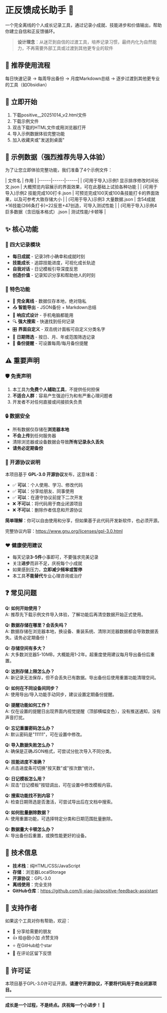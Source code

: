 # 正反馈成长助手 🌟

一个完全离线的个人成长记录工具，通过记录小成就、技能进步和价值输出，帮助你建立自信和正反馈循环。

> **设计理念**：从迷茫到自信的过渡工具，培养记录习惯，最终内化为自然能力，不再需要外部工具或过渡到其他更专业的软件

## 🎯 推荐使用流程

每日快速记录 → 每周导出备份 → 月度Markdown总结 → 逐步过渡到其他更专业的工具（如Obsidian）

## 🚀 立即开始

1. 下载positive__20251014_v2.html文件
2. 下载示例文件
3. 双击下载的HTML文件或用浏览器打开
4. 导入示例数据体验完整功能
5. 加入收藏夹或"发送到桌面"

## 📁 示例数据（强烈推荐先导入体验）

为了让您立即体验完整功能，我们准备了4个示例文件：

| 文件名 | 作用 |
|------|------|------|
| (可用于导入)示例1 显示排序修改时间长文.json | 大概预览内容展示的界面效果，可在此基础上试验各种功能 |
| (可用于导入)示例2 技能完成100打卡.json | 可预览完成100天或100条技能打卡的界面效果，以及可参考大致存储大小 |
| (可用于导入)示例3 大量数据.json | 含54成就+16技能(266条打卡)+22反思+47创造，可导入测试性能 |
| (可用于导入)示例4 巨多数据（含旧版本格式）.json | 测试性能/卡顿等 |

## ✨ 核心功能

### 🎯 四大记录模块
- **每日成就** - 记录3件小确幸和成就时刻
- **技能成长** - 追踪技能进度，可视化成长轨迹  
- **自我对话** - 日记模板引导深度反思
- **创造价值** - 记录知识分享和帮助他人的时刻

### 🔧 特色功能
- 📱 **完全离线** - 数据仅存本地，绝对隐私
- 📤 **智能导出** - JSON备份 + Markdown总结
- 🎨 **响应式设计** - 手机电脑都能用
- 🔍 **强大搜索** - 快速找到任何记录
- 🎛️ **界面自定义** - 双击统计面板可自定义分类名字
- 📅 **日期筛选** - 按日、月、年或范围筛选记录
- 🔔 **备份提醒** - 可设置每周/每月备份提醒

## ⚠️ 重要声明

### 🛡️ 免责声明
1. 本工具为**免费个人辅助工具**，不提供任何担保
2. **不适合人群**：容易产生强迫行为和有严重心理问题者
3. 开发者不对任何直接或间接损失负责

### 🔒 数据安全
- 所有数据仅存储在**浏览器本地**
- **不会上传**到任何服务器
- 清除浏览器或设备数据会导致**所有记录永久丢失**
- **请务必定期备份**

### 📜 开源协议说明
本项目基于 **GPL-3.0 开源协议**发布，这意味着：
- ✅ **可以**：个人使用、学习、修改代码
- ✅ **可以**：分享给朋友、同事使用
- ✅ **可以**：在遵守协议前提下二次开发
- ❌ **不可以**：将代码用于商业闭源项目
- ❌ **不可以**：删除作者信息和开源协议

**简单理解**：你可以自由使用和分享，但如果基于此代码开发新软件，也必须开源。

完整协议内容：https://www.gnu.org/licenses/gpl-3.0.html

### ❤️ 健康使用建议
- 每天记录**3-5件**小事即可，不要强求完美记录
- 关注**进步**而非不足，庆祝每个小成就
- 如果感到压力，**立即减少频率或暂停**
- 本工具**不能替代**专业心理咨询或治疗

## ❓ 常见问题

**Q: 如何开始使用？**  
A: 推荐先下载示例文件导入体验，了解功能后再清空数据开始正式使用。

**Q: 数据存储在哪里？会丢失吗？**  
A: 数据存储在浏览器本地，换设备、重装系统、清除浏览器数据都会导致数据丢失。请务必定期备份！

**Q: 存储空间有多大？**  
A: 大多数浏览器5-10MB，大概能用1-2年。超重度使用建议每月导出备份后重置。

**Q: 达到存储上限怎么办？**  
A: 新记录无法保存，但不会丢失已有数据。导出备份后使用重置功能清理空间。

**Q: 如何在不同设备间同步？**  
A: 使用导出/导入功能手动同步，建议设置定期备份提醒。

**Q: 提醒功能如何工作？**  
A: 仅在设置的提醒日出现界面内视觉提醒（顶部横幅变色），没有推送通知，没有声音打扰。

**Q: 忘记重置密码怎么办？**  
A: 默认密码是"11111"，可在设置中修改。

**Q: 导入数据失败怎么办？**  
A: 确保是正确JSON格式，可尝试分批次导入不同分类。

**Q: 技能进度不准确？**  
A: 点击进度条可切换"按天数"或"按次数"统计。

**Q: 日记模板怎么用？**  
A: 双击"日记模板"按钮调出，可在设置中修改模板内容。

**Q: 搜索功能找不到内容？**  
A: 检查日期筛选是否激活，可尝试导出后在文档中搜索。

**Q: 如何批量删除数据？**  
A: 使用重置功能，可选择特定分类和日期范围批量删除。

**Q: 数据量大卡顿怎么办？**  
A: 导出备份后重置，或换性能更好的设备。

## 🔧 技术信息

- **技术栈**：纯HTML/CSS/JavaScript
- **存储**：浏览器LocalStorage
- **开源协议**：GPL-3.0
- **离线使用**：完全支持
- **GitHub仓库**：https://github.com/li-xiao-jia/positive-feedback-assistant

## 🤝 支持作者

如果这个工具对你有帮助，欢迎：
- 📢 分享给需要的朋友
- 👍 给@励小加 点赞支持
- ⭐ 在GitHub给个star
- 🐛 在评论区留下反馈


## 📄 许可证

本项目基于GPL-3.0许可证开源。**请遵守开源协议，不要将代码用于商业闭源项目。**

---

**成长是一个过程，不是终点。庆祝每一个小进步！** 🌱
